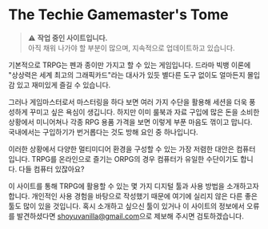 # The Techie Gamemaster's Tome

> ⚠️ **작업 중인 사이트입니다.**  
> 아직 채워 나가야 할 부분이 많으며, 지속적으로 업데이트하고 있습니다.

기본적으로 TRPG는 펜과 종이만 가지고 할 수 있는 게임입니다.
드라마 빅뱅 이론에 "상상력은 세계 최고의 그래픽카드"라는 대사가 있듯 별다른 도구 없이도 얼마든지 몰입감 있고 재미있게 즐길 수 있습니다.

그러나 게임마스터로서 마스터링을 하다 보면 여러 가지 수단을 활용해 세션을 더욱 풍성하게 꾸미고 싶은 욕심이 생깁니다.
하지만 이미 룰북과 자료 구입에 많은 돈을 소비한 상황에서 미니어쳐나 각종 RPG 용품 가격을 보면 이렇게 부푼 마음도 꺾이고 맙니다.
국내에서는 구입하기가 번거롭다는 것도 방해 요인 중 하나입니다.

이러한 상황에서 다양한 멀티미디어 환경을 구성할 수 있는 가장 저렴한 대안은 컴퓨터입니다.
TRPG를 온라인으로 즐기는 ORPG의 경우 컴퓨터가 유일한 수단이기도 합니다.
다들 컴퓨터 있잖아요?

이 사이트를 통해 TRPG에 활용할 수 있는 몇 가지 디지털 툴과 사용 방법을 소개하고자 합니다.
개인적인 사용 경험을 바탕으로 작성했기 때문에 여기에 실리지 않은 다른 좋은 툴도 많이 있을 것입니다.
혹시 소개하고 싶으신 툴이 있거나 이 사이트의 정보에서 오류를 발견하셨다면 [shoyuvanilla@gmail.com](mailto:shoyuvanilla@gmail.com)으로 제보해 주시면 검토하겠습니다.